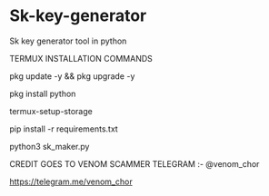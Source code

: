 # Sk-key-generator
Sk key generator tool in python

TERMUX INSTALLATION COMMANDS

pkg update -y && pkg upgrade -y

pkg install python

termux-setup-storage

pip install -r requirements.txt

python3 sk_maker.py


CREDIT GOES TO VENOM SCAMMER TELEGRAM :- @venom_chor

https://telegram.me/venom_chor



